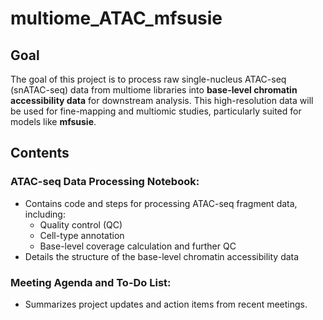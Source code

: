 # multiome_ATAC_mfsusie

## Goal
The goal of this project is to process raw single-nucleus ATAC-seq (snATAC-seq) data from multiome libraries into **base-level chromatin accessibility data** for downstream analysis. This high-resolution data will be used for fine-mapping and multiomic studies, particularly suited for models like **mfsusie**.

## Contents
### ATAC-seq Data Processing Notebook:
- Contains code and steps for processing ATAC-seq fragment data, including:
  - Quality control (QC)
  - Cell-type annotation
  - Base-level coverage calculation and further QC
- Details the structure of the base-level chromatin accessibility data

### Meeting Agenda and To-Do List:
- Summarizes project updates and action items from recent meetings.
